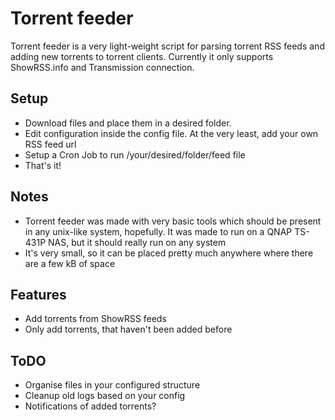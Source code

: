 # Torrent feeder
Torrent feeder is a very light-weight script for parsing torrent RSS feeds and adding new torrents to torrent clients.
Currently it only supports ShowRSS.info and Transmission connection.

## Setup
- Download files and place them in a desired folder.
- Edit configuration inside the config file. At the very least, add your own RSS feed url
- Setup a Cron Job to run /your/desired/folder/feed file
- That's it!

## Notes
- Torrent feeder was made with very basic tools which should be present in any unix-like system, hopefully. It was made to run on a QNAP TS-431P NAS, but it should really run on any system
- It's very small, so it can be placed pretty much anywhere where there are a few kB of space

## Features
- Add torrents from ShowRSS feeds
- Only add torrents, that haven't been added before


## ToDO
- Organise files in your configured structure
- Cleanup old logs based on your config
- Notifications of added torrents?
